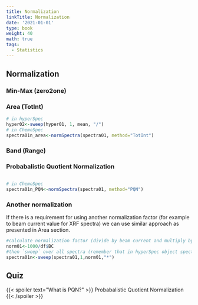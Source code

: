 ```yaml
---
title: Normalization
linkTitle: Normalization
date: '2021-01-01'
type: book
weight: 40
math: true
tags:
  - Statistics
---
```


## Normalization
 
 ### Min-Max (zero2one)
 
 ### Area (TotInt)
 
 ```r
 # in hyperSpec
 hyper02<-sweep(hyper01, 1, mean, "/")
 # in ChemoSpec
 spectra01n_area<-normSpectra(spectra01, method="TotInt")
 ```
 
 ### Band (Range)
 
 ### Probabalistic Quotient Normalization
 
  ```r

 # in ChemoSpec
 spectra01n_PQN<-normSpectra(spectra01, method="PQN")
 ```

### Another normalization
If there is a requirement for using another normalization factor (for example to beam current value for XRF spectra) we can use similar approach as presented in Area section.

 ```r
#calculate normalization factor (divide by beam current and multiply by 1000 - for convenience)
norm01<-1000/df$BC
#then `sweep` over all spectra (remember that in hyperSpec object spectra are in rows so we should declare 1 as the margin)
spectra01n<-sweep(spectra01,1,norm01,"*")
 ```



## Quiz

{{< spoiler text="What is PQN?" >}}
Probabalistic Quotient Normalization
{{< /spoiler >}}


